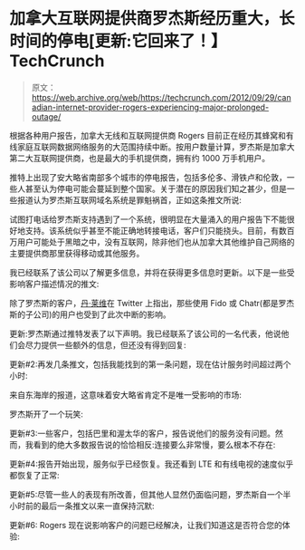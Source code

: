 # 加拿大互联网提供商罗杰斯经历重大，长时间的停电[更新:它回来了！】TechCrunch

> 原文：<https://web.archive.org/web/https://techcrunch.com/2012/09/29/canadian-internet-provider-rogers-experiencing-major-prolonged-outage/>

根据各种用户报告，加拿大无线和互联网提供商 Rogers 目前正在经历其蜂窝和有线家庭互联网数据网络服务的大范围持续中断。按用户数量计算，罗杰斯是加拿大第二大互联网提供商，也是最大的手机提供商，拥有约 1000 万手机用户。

推特上出现了安大略省南部多个城市的停电报告，包括多伦多、滑铁卢和伦敦，一些人甚至认为停电可能会蔓延到整个国家。关于潜在的原因我们知之甚少，但是一些报道认为罗杰斯互联网域名系统是罪魁祸首，正如这条推文所说:

试图打电话给罗杰斯支持遇到了一个系统，很明显在大量涌入的用户报告下不能很好地支持。该系统似乎甚至不能正确地转接电话，客户们只能挠头。目前，有数百万用户可能处于黑暗之中，没有互联网，除非他们也从加拿大其他维护自己网络的主要提供商那里获得移动或其他服务。

我已经联系了该公司以了解更多信息，并将在获得更多信息时更新。以下是一些受影响客户描述情况的推文:

除了罗杰斯的客户，[丹·莱维](https://web.archive.org/web/20221207081209/http://twitter.com/TheDanLevy)在 Twitter 上指出，那些使用 Fido 或 Chatr(都是罗杰斯的子公司)的用户也受到了此次中断的影响。

更新:罗杰斯通过推特发表了以下声明。我已经联系了该公司的一名代表，他说他们会尽力提供一些额外的信息，但还没有得到回复:

更新#2:再发几条推文，包括我能找到的第一条问题，现在估计服务时间超过两个小时:

来自东海岸的报道，这意味着安大略省肯定不是唯一受影响的市场:

罗杰斯开了一个玩笑:

更新#3:一些客户，包括巴里和渥太华的客户，报告说他们的服务没有问题。然而，我看到的绝大多数报告说的恰恰相反:连接要么非常慢，要么根本不存在:

更新#4:报告开始出现，服务似乎已经恢复。我还看到 LTE 和有线电视的速度似乎都恢复了正常:

更新#5:尽管一些人的表现有所改善，但其他人显然仍面临问题，罗杰斯自一个半小时前的最后一条推文以来一直保持沉默:

更新#6: Rogers 现在说影响客户的问题已经解决，让我们知道这是否符合您的体验: